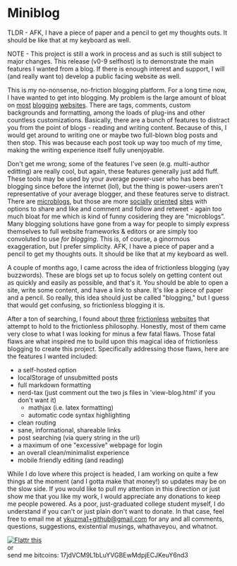 Miniblog
========

TLDR - AFK, I have a piece of paper and a pencil to get my thoughts outs. It should be like that at my keyboard as well.

NOTE - This project is still a work in process and as such is still subject to major changes. This release (v0-9 selfhost) is to demonstrate the main features I wanted from a blog. If there is enough interest and support, I will (and really want to) develop a public facing website as well.

This is my no-nonsense, no-friction blogging platform. For a long time now, I have wanted to get into blogging. My problem is the large amount of bloat on [most](http://blogger.com) [blogging](http://wordpress.org/) [websites](http://blog.com/). There are tags, comments, custom backgrounds and formatting, among the loads of plug-ins and other countless customizations. Basically, there are a bunch of features to distract you from the point of blogs - reading and writing content. Because of this, I would get around to writing one or maybe two full-blown blog posts and then stop. This was because each post took up way too much of my time, making the writing experience itself fully unenjoyable. 

Don't get me wrong; some of the features I've seen (e.g. multi-author editting) are really cool, but again, these features generally just add fluff. These tools may be used by your average power-user who has been blogging since before the internet (lol), but the thing is power-users aren't representative of your average blogger, and these features serve to distract. There are [microblogs](http://en.wikipedia.org/wiki/Microblogging), but those are more [socially](http://facebook.com) [oriented](http://tumblr.com) [sites](http://twitter.com) with options to share and like and comment and follow and retweet - again too much bloat for me which is kind of funny cosidering they are "microblogs". Many blogging solutions have gone from a way for people to simply express themselves to full website frameworks & editors or are simply too convoluted to use *for blogging*. This is, of course, a ginormous exaggeration, but I prefer simplicity. AFK, I have a piece of paper and a pencil to get my thoughts outs. It should be like that at my keyboard as well.

A couple of months ago, I came across the idea of frictionless blogging (yay buzzwords). These are blogs set up to focus solely on getting content out as quickly and easily as possible, and that's it. You should be able to open a site, write some content, and have a link to share. It's like a piece of paper and a pencil. So really, this idea should just be called "blogging," but I guess that would get confusing, so frictionless blogging it is.

After a ton of searching, I found about [three](http://throwww.com/) [frictionless](http://feathe.rs/) [websites](http://scriptogr.am/) that attempt to hold to the frictionless philosophy. Honestly, most of them came very close to what I was looking for minus a few fatal flaws. Those fatal flaws are what inspired me to build upon this magical idea of frictionless blogging to create this project. Specifically addressing those flaws, here are the features I wanted included:
* a self-hosted option
* localStorage of unsubmitted posts
* full markdown formatting
* nerd-tax (just comment out the two js files in 'view-blog.html' if you don't want it)
    * mathjax (i.e. latex formatting)
    * automatic code syntax highlighting
* clean routing
* sane, informational, shareable links
* post searching (via query string in the url)
* a maximum of one "excessive" webpage for login
* an overall clean/minimalist experience
* mobile friendly editing (and reading)

While I do love where this project is headed, I am working on quite a few things at the moment (and I gotta make that money!) so updates may be on the slow side. If you would like to pull my attention in this direction or just show me that you like my work, I would appreciate any donations to keep me people powered. As a poor, just-graduated college student myself, I do understand if you can't or just plain don't want to donate. In that case, feel free to email me at ykuzma1+github@gmail.com for any and all comments, questions, suggestions, existential musings, whathaveyou, and whatnot.

<a href="http://flattr.com/thing/1222424/ykuzma1-on-GitHub" target="_blank">
  <img src="http://api.flattr.com/button/flattr-badge-large.png" alt="Flattr this" title="Flattr this" border="0" />
</a><br/>
or<br/>
send me bitcoins: 17jdVCM9L1bLuYVGBEwMdpjECJKeuY6nd3
